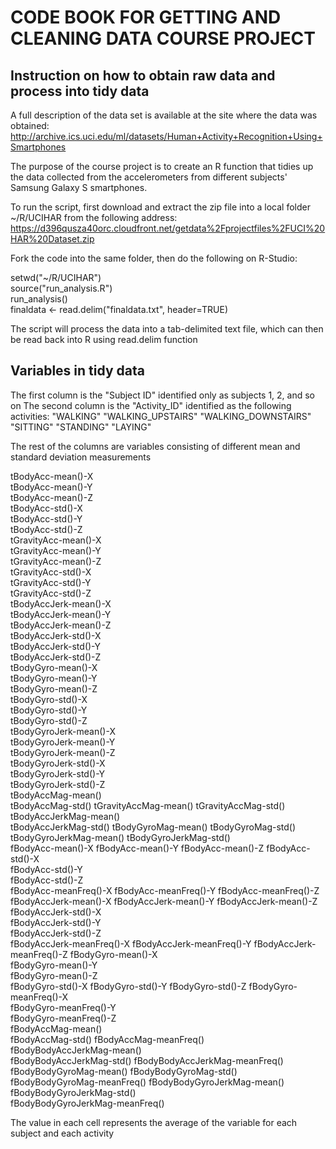 # CODE BOOK FOR GETTING AND CLEANING DATA COURSE PROJECT

## Instruction on how to obtain raw data and process into tidy data

A full description of the data set is available at the site where the data was obtained: 
http://archive.ics.uci.edu/ml/datasets/Human+Activity+Recognition+Using+Smartphones 

The purpose of the course project is to create an R function that tidies up the data collected from the accelerometers from different subjects' Samsung Galaxy S smartphones.

To run the script, first download and extract the zip file into a local folder ~/R/UCIHAR from the following address: https://d396qusza40orc.cloudfront.net/getdata%2Fprojectfiles%2FUCI%20HAR%20Dataset.zip

Fork the code into the same folder, then do the following on R-Studio:

setwd("~/R/UCIHAR")   
source("run_analysis.R")  
run_analysis()  
finaldata <- read.delim("finaldata.txt", header=TRUE)

The script will process the data into a tab-delimited text file, which can then be read back into R using read.delim function

## Variables in tidy data

The first column is the "Subject ID" identified only as subjects 1, 2, and so on
The second column is the "Activity_ID" identified as the following activities:
"WALKING"
"WALKING_UPSTAIRS"
"WALKING_DOWNSTAIRS"
"SITTING"
"STANDING"
"LAYING"

The rest of the columns are variables consisting of different mean and standard deviation measurements

tBodyAcc-mean()-X   
tBodyAcc-mean()-Y   
tBodyAcc-mean()-Z   
tBodyAcc-std()-X  
tBodyAcc-std()-Y  
tBodyAcc-std()-Z  
tGravityAcc-mean()-X  
tGravityAcc-mean()-Y  
tGravityAcc-mean()-Z  
tGravityAcc-std()-X   
tGravityAcc-std()-Y     
tGravityAcc-std()-Z     
tBodyAccJerk-mean()-X     
tBodyAccJerk-mean()-Y     
tBodyAccJerk-mean()-Z     
tBodyAccJerk-std()-X      
tBodyAccJerk-std()-Y  
tBodyAccJerk-std()-Z  
tBodyGyro-mean()-X  
tBodyGyro-mean()-Y  
tBodyGyro-mean()-Z    
tBodyGyro-std()-X     
tBodyGyro-std()-Y     
tBodyGyro-std()-Z     
tBodyGyroJerk-mean()-X      
tBodyGyroJerk-mean()-Y      
tBodyGyroJerk-mean()-Z      
tBodyGyroJerk-std()-X     
tBodyGyroJerk-std()-Y     
tBodyGyroJerk-std()-Z     
tBodyAccMag-mean()  
tBodyAccMag-std() 
tGravityAccMag-mean() 
tGravityAccMag-std()  
tBodyAccJerkMag-mean()  
tBodyAccJerkMag-std() 
tBodyGyroMag-mean() 
tBodyGyroMag-std()  
tBodyGyroJerkMag-mean() 
tBodyGyroJerkMag-std()  
fBodyAcc-mean()-X 
fBodyAcc-mean()-Y 
fBodyAcc-mean()-Z 
fBodyAcc-std()-X  
fBodyAcc-std()-Y  
fBodyAcc-std()-Z  
fBodyAcc-meanFreq()-X 
fBodyAcc-meanFreq()-Y 
fBodyAcc-meanFreq()-Z 
fBodyAccJerk-mean()-X 
fBodyAccJerk-mean()-Y 
fBodyAccJerk-mean()-Z 
fBodyAccJerk-std()-X  
fBodyAccJerk-std()-Y  
fBodyAccJerk-std()-Z  
fBodyAccJerk-meanFreq()-X 
fBodyAccJerk-meanFreq()-Y 
fBodyAccJerk-meanFreq()-Z 
fBodyGyro-mean()-X  
fBodyGyro-mean()-Y  
fBodyGyro-mean()-Z  
fBodyGyro-std()-X 
fBodyGyro-std()-Y 
fBodyGyro-std()-Z 
fBodyGyro-meanFreq()-X  
fBodyGyro-meanFreq()-Y  
fBodyGyro-meanFreq()-Z  
fBodyAccMag-mean()  
fBodyAccMag-std() 
fBodyAccMag-meanFreq()  
fBodyBodyAccJerkMag-mean()  
fBodyBodyAccJerkMag-std() 
fBodyBodyAccJerkMag-meanFreq()  
fBodyBodyGyroMag-mean() 
fBodyBodyGyroMag-std()  
fBodyBodyGyroMag-meanFreq() 
fBodyBodyGyroJerkMag-mean() 
fBodyBodyGyroJerkMag-std()  
fBodyBodyGyroJerkMag-meanFreq()

The value in each cell represents the average of the variable for each subject and each activity
